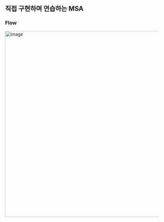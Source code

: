## 직접 구현하며 연습하는 MSA 


### Flow

<img width="611" alt="image" src="https://github.com/user-attachments/assets/e9763306-3a39-473f-ab3c-94aa1f8d1ead">
